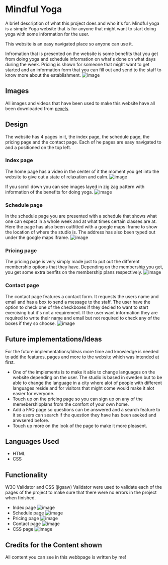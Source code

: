 # Mindful Yoga

A brief description of what this project does and who it's for.
Mindful yoga is a simple Yoga website that is for anyone that might want to start doing yoga with some information for the user. 

This website is an easy navigated place so anyone can use it. 

Infromation that is presented on the website is some benefits that you get from doing yoga and schedule information on what's done on what days during the week. Pricing is shown for someone that might want to get started and an information form that you can fill out and send to the staff to know more about the establishment.
![image](https://github.com/PerparimShabani/Project-1-HTML-CSS/assets/132937791/9fa8d51e-bcdc-46d8-a391-5ec8e5c84c0a)
## Images 
All images and videos that have been used to make this website have all been downloaded from [pexels](https://www.pexels.com/sv-se/). 

## Design 
The website has 4 pages in it, the index page, the schedule page, the pricing page and the contact page. Each of he pages are easy navigated to and a positioned on the top left.

### Index page 

The home page has a video in the center of it the moment you get into the website to give out a state of relaxation and calm. 
![image](https://github.com/PerparimShabani/Project-1-HTML-CSS/assets/132937791/9fa8d51e-bcdc-46d8-a391-5ec8e5c84c0a)

If you scroll down you can see images layed in zig zag pattern with information of the benefits for doing yoga. 
![image](https://github.com/PerparimShabani/Project-1-HTML-CSS/assets/132937791/e34a3574-df0f-460e-879d-c61b2289d926)

### Schedule page 
In the schedule page you are presented with a schedule that shows what one can expect in a whole week and at what times certain classes are at.
Here the page has also been outfitted with a google maps iframe to show the location of where the studio is. The address has also been typed out under 
the google maps iframe. 
![image](https://github.com/PerparimShabani/Project-1-HTML-CSS/assets/132937791/a70af51c-de97-4cc8-a521-54c5c1751947)

### Pricing page 
The pricing page is very simply made just to put out the different
membership options that they have. Depending on the membership you get, you get some extra benfits on the membership plans respectively. 
![image](https://github.com/PerparimShabani/Project-1-HTML-CSS/assets/132937791/f0c4928f-6c03-4d61-aa37-a9d3519cbc14)

### Contact page 
The contact page features a contact form. It requests the users name and email and has a box to send a message to the staff.
The user have the option to check one of the checkboxes if they decied to want to start exercising but it's not a requirement. If the user want information they are required to write their name and email but not required to check any of the boxes if they so choose. 
![image](https://github.com/PerparimShabani/Project-1-HTML-CSS/assets/132937791/d7181fcc-b980-4021-abfb-7d49e2e9bd53)

## Future implementations/Ideas

For the future implementations/Ideas more time and knowledge is needed to add the features, pages and more to the website which was intended at first. 
 * One of the implements is to make it able to change languages on the website depending on the user. The studio is based in sweden but to be able to change the language in a city where alot of people with different languages reside and for visitors that might come would make it alot easier for everyone.
 * Touch up on the pricing page so you can sign up on any of the memebershipplans from the comfort of your own home.
 * Add a FAQ page so questions can be answered and a search feature to it so users can search if the question they have has been aseked and anwsered before.
 * Touch up more on the look of the page to make it more pleasent.
   
 ## Languages Used 
* HTML
* CSS
  
## Functionality
W3C Validator and CSS (jigsaw) Validator were used to validate each of the pages of the project to make sure that there were no errors in the project when finished. 

 * Index page
   ![image](https://github.com/PerparimShabani/Project-1-HTML-CSS/assets/132937791/ddfb7691-05eb-45cc-a049-6c7e2cd3a753)
 * Schedule page
   ![image](https://github.com/PerparimShabani/Project-1-HTML-CSS/assets/132937791/a793aaef-56cc-4002-9fbd-31d823ecaa06)
 * Pricing page
   ![image](https://github.com/PerparimShabani/Project-1-HTML-CSS/assets/132937791/43a40758-f796-42d5-a317-6e18a090a6e7)
 * Contact page 
   ![image](https://github.com/PerparimShabani/Project-1-HTML-CSS/assets/132937791/490df256-6c9c-48ea-bf9e-2844a35b4352)
 * CSS page 
 ![image](https://github.com/PerparimShabani/Project-1-HTML-CSS/assets/132937791/e71c6d58-5922-4ef5-b54c-b5ce89504c5a)

## Credits for the Content shown 
All content you can see in this webbpage is written by me! 


